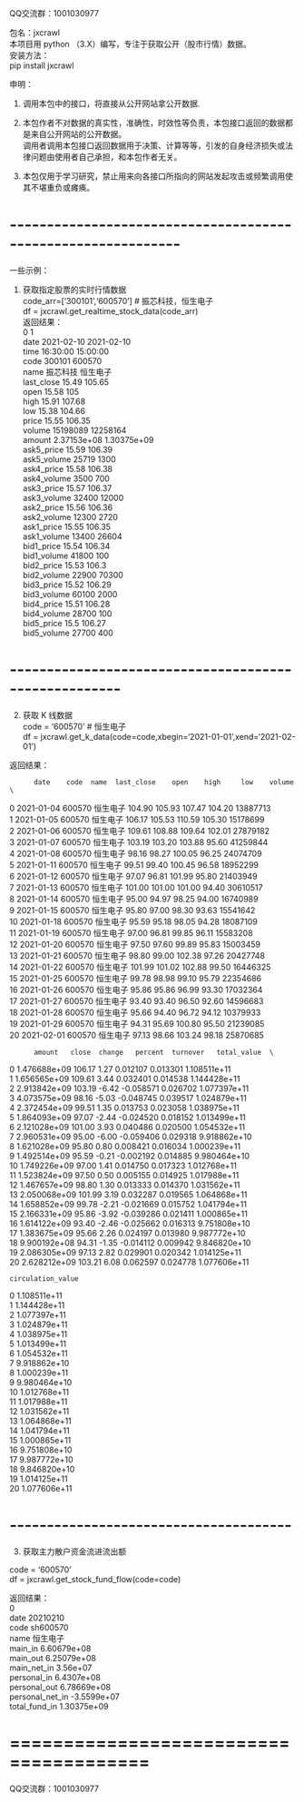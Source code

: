 <p class="has-line-data" data-line-start="0" data-line-end="1">QQ交流群：1001030977</p>
<p class="has-line-data" data-line-start="2" data-line-end="6">包名：jxcrawl<br>
本项目用 python （3.X）编写，专注于获取公开（股市行情）数据。<br>
安装方法：<br>
pip install jxcrawl</p>
<p class="has-line-data" data-line-start="7" data-line-end="8">申明：</p>
<ol>
<li class="has-line-data" data-line-start="8" data-line-end="10">
<p class="has-line-data" data-line-start="8" data-line-end="9">调用本包中的接口，将直接从公开网站拿公开数据.</p>
</li>
<li class="has-line-data" data-line-start="10" data-line-end="13">
<p class="has-line-data" data-line-start="10" data-line-end="12">本包作者不对数据的真实性，准确性，时效性等负责，本包接口返回的数据都是来自公开网站的公开数据。<br>
调用者调用本包接口返回数据用于决策、计算等等，引发的自身经济损失或法律问题由使用者自己承担，和本包作者无关。</p>
</li>
<li class="has-line-data" data-line-start="13" data-line-end="15">
<p class="has-line-data" data-line-start="13" data-line-end="14">本包仅用于学习研究，禁止用来向各接口所指向的网站发起攻击或频繁调用使其不堪重负或瘫痪。</p>
</li>
</ol>
<h1 class="code-line" data-line-start=15 data-line-end=16 ><a id="_15"></a>-------------------------------------------------------------</h1>
<p class="has-line-data" data-line-start="16" data-line-end="17">一些示例：</p>
<ol>
<li class="has-line-data" data-line-start="18" data-line-end="54">获取指定股票的实时行情数据<br>
code_arr=[‘300101’,‘600570’]      # 振芯科技，恒生电子<br>
df = jxcrawl.get_realtime_stock_data(code_arr)<br>
返回结果：<br>
0            1<br>
date          2021-02-10   2021-02-10<br>
time            16:30:00     15:00:00<br>
code              300101       600570<br>
name                振芯科技         恒生电子<br>
last_close         15.49       105.65<br>
open               15.58          105<br>
high               15.91       107.68<br>
low                15.38       104.66<br>
price              15.55       106.35<br>
volume          15198089     12258164<br>
amount       2.37153e+08  1.30375e+09<br>
ask5_price         15.59       106.39<br>
ask5_volume        25719         1300<br>
ask4_price         15.58       106.38<br>
ask4_volume         3500          700<br>
ask3_price         15.57       106.37<br>
ask3_volume        32400        12000<br>
ask2_price         15.56       106.36<br>
ask2_volume        12300         2720<br>
ask1_price         15.55       106.35<br>
ask1_volume        13400        26604<br>
bid1_price         15.54       106.34<br>
bid1_volume        41800          100<br>
bid2_price         15.53        106.3<br>
bid2_volume        22900        70300<br>
bid3_price         15.52       106.29<br>
bid3_volume        60100         2000<br>
bid4_price         15.51       106.28<br>
bid4_volume        28700          100<br>
bid5_price          15.5       106.27<br>
bid5_volume        27700          400</li>
</ol>
<h1 class="code-line" data-line-start=58 data-line-end=59 ><a id="_58"></a>-----------------------------------------------------</h1>
<ol start="2">
<li class="has-line-data" data-line-start="59" data-line-end="63">获取 K 线数据<br>
code = ‘600570’     # 恒生电子<br>
df = jxcrawl.get_k_data(code=code,xbegin=‘2021-01-01’,xend=‘2021-02-01’)</li>
</ol>
<p class="has-line-data" data-line-start="63" data-line-end="64">返回结果：</p>
<pre><code>      date    code  name  last_close    open    high     low    volume  \
</code></pre>
<p class="has-line-data" data-line-start="66" data-line-end="87">0   2021-01-04  600570  恒生电子      104.90  105.93  107.47  104.20  13887713<br>
1   2021-01-05  600570  恒生电子      106.17  105.53  110.59  105.30  15178699<br>
2   2021-01-06  600570  恒生电子      109.61  108.88  109.64  102.01  27879182<br>
3   2021-01-07  600570  恒生电子      103.19  103.20  103.88   95.60  41259844<br>
4   2021-01-08  600570  恒生电子       98.16   98.27  100.05   96.25  24074709<br>
5   2021-01-11  600570  恒生电子       99.51   99.40  100.45   96.58  18952299<br>
6   2021-01-12  600570  恒生电子       97.07   96.81  101.99   95.80  21403949<br>
7   2021-01-13  600570  恒生电子      101.00  101.00  101.00   94.40  30610517<br>
8   2021-01-14  600570  恒生电子       95.00   94.97   98.25   94.00  16740989<br>
9   2021-01-15  600570  恒生电子       95.80   97.00   98.30   93.63  15541642<br>
10  2021-01-18  600570  恒生电子       95.59   95.18   98.05   94.28  18087109<br>
11  2021-01-19  600570  恒生电子       97.00   96.81   99.85   96.11  15583208<br>
12  2021-01-20  600570  恒生电子       97.50   97.60   99.89   95.83  15003459<br>
13  2021-01-21  600570  恒生电子       98.80   99.00  102.38   97.26  20427748<br>
14  2021-01-22  600570  恒生电子      101.99  101.02  102.88   99.50  16446325<br>
15  2021-01-25  600570  恒生电子       99.78   98.98   99.10   95.79  22354686<br>
16  2021-01-26  600570  恒生电子       95.86   95.86   96.99   93.30  17032364<br>
17  2021-01-27  600570  恒生电子       93.40   93.40   96.50   92.60  14596683<br>
18  2021-01-28  600570  恒生电子       95.66   94.40   96.72   94.12  10379933<br>
19  2021-01-29  600570  恒生电子       94.31   95.69  100.80   95.50  21239085<br>
20  2021-02-01  600570  恒生电子       97.13   98.66  103.24   98.18  25870685</p>
<pre><code>      amount   close  change   percent  turnover   total_value  \
</code></pre>
<p class="has-line-data" data-line-start="89" data-line-end="110">0   1.476688e+09  106.17    1.27  0.012107  0.013301  1.108511e+11<br>
1   1.656565e+09  109.61    3.44  0.032401  0.014538  1.144428e+11<br>
2   2.913842e+09  103.19   -6.42 -0.058571  0.026702  1.077397e+11<br>
3   4.073575e+09   98.16   -5.03 -0.048745  0.039517  1.024879e+11<br>
4   2.372454e+09   99.51    1.35  0.013753  0.023058  1.038975e+11<br>
5   1.864093e+09   97.07   -2.44 -0.024520  0.018152  1.013499e+11<br>
6   2.121028e+09  101.00    3.93  0.040486  0.020500  1.054532e+11<br>
7   2.960531e+09   95.00   -6.00 -0.059406  0.029318  9.918862e+10<br>
8   1.621028e+09   95.80    0.80  0.008421  0.016034  1.000239e+11<br>
9   1.492514e+09   95.59   -0.21 -0.002192  0.014885  9.980464e+10<br>
10  1.749226e+09   97.00    1.41  0.014750  0.017323  1.012768e+11<br>
11  1.523824e+09   97.50    0.50  0.005155  0.014925  1.017988e+11<br>
12  1.467657e+09   98.80    1.30  0.013333  0.014370  1.031562e+11<br>
13  2.050068e+09  101.99    3.19  0.032287  0.019565  1.064868e+11<br>
14  1.658852e+09   99.78   -2.21 -0.021669  0.015752  1.041794e+11<br>
15  2.166331e+09   95.86   -3.92 -0.039286  0.021411  1.000865e+11<br>
16  1.614122e+09   93.40   -2.46 -0.025662  0.016313  9.751808e+10<br>
17  1.383675e+09   95.66    2.26  0.024197  0.013980  9.987772e+10<br>
18  9.900192e+08   94.31   -1.35 -0.014112  0.009942  9.846820e+10<br>
19  2.086305e+09   97.13    2.82  0.029901  0.020342  1.014125e+11<br>
20  2.628212e+09  103.21    6.08  0.062597  0.024778  1.077606e+11</p>
<pre><code>circulation_value
</code></pre>
<p class="has-line-data" data-line-start="112" data-line-end="133">0        1.108511e+11<br>
1        1.144428e+11<br>
2        1.077397e+11<br>
3        1.024879e+11<br>
4        1.038975e+11<br>
5        1.013499e+11<br>
6        1.054532e+11<br>
7        9.918862e+10<br>
8        1.000239e+11<br>
9        9.980464e+10<br>
10       1.012768e+11<br>
11       1.017988e+11<br>
12       1.031562e+11<br>
13       1.064868e+11<br>
14       1.041794e+11<br>
15       1.000865e+11<br>
16       9.751808e+10<br>
17       9.987772e+10<br>
18       9.846820e+10<br>
19       1.014125e+11<br>
20       1.077606e+11</p>
<h1 class="code-line" data-line-start=135 data-line-end=136 ><a id="_135"></a>--------------------------------------</h1>
<ol start="3">
<li class="has-line-data" data-line-start="136" data-line-end="138">获取主力散户资金流进流出额</li>
</ol>
<p class="has-line-data" data-line-start="138" data-line-end="140">code = ‘600570’<br>
df = jxcrawl.get_stock_fund_flow(code=code)</p>
<p class="has-line-data" data-line-start="141" data-line-end="153">返回结果：<br>
0<br>
date                20210210<br>
code                sh600570<br>
name                    恒生电子<br>
main_in          6.60679e+08<br>
main_out         6.25079e+08<br>
main_net_in         3.56e+07<br>
personal_in       6.4307e+08<br>
personal_out     6.78669e+08<br>
personal_net_in  -3.5599e+07<br>
total_fund_in    1.30375e+09</p>
<h1 class="code-line" data-line-start=154 data-line-end=155 ><a id="_154"></a>=======================================</h1>
<p class="has-line-data" data-line-start="155" data-line-end="156">QQ交流群：1001030977</p>
